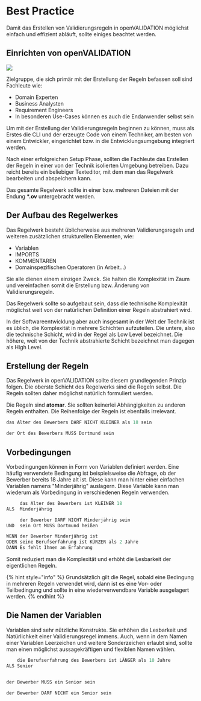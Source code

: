 # Best Practice

Damit das Erstellen von Validierungsregeln in openVALIDATION möglichst einfach und effizient abläuft, sollte einiges beachtet werden.

## Einrichten von openVALIDATION

![](.gitbook/assets/image%20%2858%29.png)

Zielgruppe, die sich primär mit der Erstellung der Regeln befassen soll sind Fachleute wie:

* Domain Experten
* Business Analysten 
* Requirement Engineers
* In besonderen Use-Cases können es auch die Endanwender selbst sein

Um mit der Erstellung der Validierungsregeln beginnen zu können, muss als Erstes die CLI und der erzeugte Code von einem Techniker, am besten von einem Entwickler, eingerichtet bzw. in die Entwicklungsumgebung integriert werden.

Nach einer erfolgreichen Setup Phase, sollten die Fachleute das Erstellen der Regeln in einer von der Technik isolierten Umgebung betreiben. Dazu reicht bereits ein beliebiger Texteditor, mit dem man das Regelwerk bearbeiten und abspeichern kann.

Das gesamte Regelwerk sollte in einer bzw. mehreren Dateien mit der Endung **\*.ov** untergebracht werden.



## Der Aufbau des Regelwerkes

Das Regelwerk besteht üblicherweise aus mehreren Validierungsregeln und weiteren zusätzlichen strukturellen Elementen, wie:

* Variablen
* IMPORTS
* KOMMENTAREN
* Domainspezifischen Operatoren \(in Arbeit…\)

Sie alle dienen einem einzigen Zweck. Sie halten die Komplexität im Zaum und vereinfachen somit die Erstellung bzw. Änderung von Validierungsregeln. 

Das Regelwerk sollte so aufgebaut sein, dass die technische Komplexität möglichst weit von der natürlichen Definition einer Regeln abstrahiert wird.

In der Softwareentwicklung aber auch insgesamt in der Welt der Technik ist es üblich, die Komplexität in mehrere Schichten aufzuteilen. Die untere, also die technische Schicht, wird in der Regel als Low Level bezeichnet. Die höhere, weit von der Technik abstrahierte Schicht bezeichnet man dagegen als High Level.  



## Erstellung der Regeln

Das Regelwerk in openVALIDATION sollte diesem grundlegenden Prinzip folgen. Die oberste Schicht des Regelwerks sind die Regeln selbst. Die Regeln sollten daher möglichst natürlich formuliert werden. 

Die Regeln sind **atomar**. Sie sollten keinerlei Abhängigkeiten zu anderen Regeln enthalten. Die Reihenfolge der Regeln ist ebenfalls irrelevant.

```coffeescript
das Alter des Bewerbers DARF NICHT KLEINER als 18 sein  

der Ort des Bewerbers MUSS Dortmund sein
```



## Vorbedingungen

Vorbedingungen können in Form von Variablen definiert werden. Eine häufig verwendete Bedingung ist beispielsweise die Abfrage, ob der Bewerber bereits 18 Jahre alt ist. Diese kann man hinter einer einfachen Variablen namens "Minderjährig" auslagern. Diese Variable kann man wiederum als Vorbedingung in verschiedenen Regeln verwenden. 

```coffeescript
     das Alter des Bewerbers ist KLEINER 18
ALS  Minderjährig

     der Bewerber DARF NICHT Minderjährig sein
UND  sein Ort MUSS Dortmund heißen

WENN der Bewerber Minderjährig ist
ODER seine Berufserfahrung ist KÜRZER als 2 Jahre
DANN Es fehlt Ihnen an Erfahrung    
```

Somit reduziert man die Komplexität und erhöht die Lesbarkeit der eigentlichen Regeln. 

{% hint style="info" %}
Grundsätzlich gilt die Regel, sobald eine Bedingung in mehreren Regeln verwendet wird, dann ist es eine Vor- oder Teilbedingung und sollte in eine wiederverwendbare Variable ausgelagert werden.
{% endhint %}



## Die Namen der Variablen

Variablen sind sehr nützliche Konstrukte. Sie erhöhen die Lesbarkeit und Natürlichkeit einer Validierungsregel immens. Auch, wenn in dem Namen einer Variablen Leerzeichen und weitere Sonderzeichen erlaubt sind, sollte man einen möglichst aussagekräftigen und flexiblen Namen wählen.

```coffeescript
    die Berufserfahrung des Bewerbers ist LÄNGER als 10 Jahre
ALS Senior


der Bewerber MUSS ein Senior sein

der Bewerber DARF NICHT ein Senior sein

```





